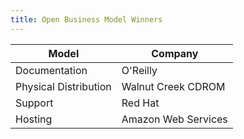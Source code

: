 ```yaml
---
title: Open Business Model Winners
---
```


| Model | Company |
|-|-|
| Documentation | O'Reilly |
| Physical Distribution | Walnut Creek CDROM |
| Support | Red Hat |
| Hosting | Amazon Web Services |
